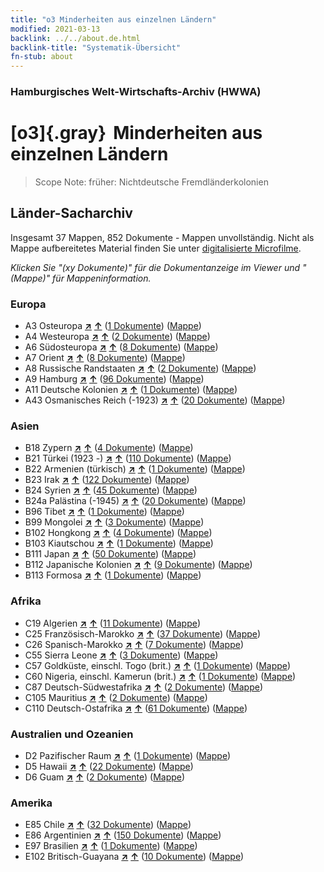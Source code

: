```yaml
---
title: "o3 Minderheiten aus einzelnen Ländern"
modified: 2021-03-13
backlink: ../../about.de.html
backlink-title: "Systematik-Übersicht"
fn-stub: about
---
```


### Hamburgisches Welt-Wirtschafts-Archiv (HWWA)

# [o3]{.gray}&#8201; Minderheiten aus einzelnen Ländern&#160; 


> Scope Note: früher: Nichtdeutsche Fremdländerkolonien






## Länder-Sacharchiv




Insgesamt 37 Mappen, 852 Dokumente - Mappen unvollständig.
Nicht als Mappe aufbereitetes Material finden Sie unter [digitalisierte Microfilme](/film/h1_sh.de.html).

_Klicken Sie "(xy Dokumente)" für die Dokumentanzeige im Viewer und "(Mappe)" für Mappeninformation._




### Europa

- A3 Osteuropa [**&nearr;**](../../../geo/i/140896/about.de.html "Osteuropa (alle Mappen)") [**&uarr;**](../../../geo/about.de.html#A3 "Ländersystematik") (<a href="https://pm20.zbw.eu/iiifview/folder/sh/140896,182220" title="über: Osteuropa : Minderheiten aus einzelnen Ländern" target="_blank">1 Dokumente</a>) ([Mappe](../../../../folder/sh/1408xx/140896/1822xx/182220/about.de.html))
- A4 Westeuropa [**&nearr;**](../../../geo/i/140897/about.de.html "Westeuropa (alle Mappen)") [**&uarr;**](../../../geo/about.de.html#A4 "Ländersystematik") (<a href="https://pm20.zbw.eu/iiifview/folder/sh/140897,182220" title="über: Westeuropa : Minderheiten aus einzelnen Ländern" target="_blank">2 Dokumente</a>) ([Mappe](../../../../folder/sh/1408xx/140897/1822xx/182220/about.de.html))
- A6 Südosteuropa [**&nearr;**](../../../geo/i/140900/about.de.html "Südosteuropa (alle Mappen)") [**&uarr;**](../../../geo/about.de.html#A6 "Ländersystematik") (<a href="https://pm20.zbw.eu/iiifview/folder/sh/140900,182220" title="über: Südosteuropa : Minderheiten aus einzelnen Ländern" target="_blank">8 Dokumente</a>) ([Mappe](../../../../folder/sh/1409xx/140900/1822xx/182220/about.de.html))
- A7 Orient [**&nearr;**](../../../geo/i/140902/about.de.html "Orient (alle Mappen)") [**&uarr;**](../../../geo/about.de.html#A7 "Ländersystematik") (<a href="https://pm20.zbw.eu/iiifview/folder/sh/140902,182220" title="über: Orient : Minderheiten aus einzelnen Ländern" target="_blank">8 Dokumente</a>) ([Mappe](../../../../folder/sh/1409xx/140902/1822xx/182220/about.de.html))
- A8 Russische Randstaaten [**&nearr;**](../../../geo/i/140904/about.de.html "Russische Randstaaten (alle Mappen)") [**&uarr;**](../../../geo/about.de.html#A8 "Ländersystematik") (<a href="https://pm20.zbw.eu/iiifview/folder/sh/140904,182220" title="über: Russische Randstaaten : Minderheiten aus einzelnen Ländern" target="_blank">2 Dokumente</a>) ([Mappe](../../../../folder/sh/1409xx/140904/1822xx/182220/about.de.html))
- A9 Hamburg [**&nearr;**](../../../geo/i/140905/about.de.html "Hamburg (alle Mappen)") [**&uarr;**](../../../geo/about.de.html#A9 "Ländersystematik") (<a href="https://pm20.zbw.eu/iiifview/folder/sh/140905,182220" title="über: Hamburg : Minderheiten aus einzelnen Ländern" target="_blank">96 Dokumente</a>) ([Mappe](../../../../folder/sh/1409xx/140905/1822xx/182220/about.de.html))
- A11 Deutsche Kolonien [**&nearr;**](../../../geo/i/140960/about.de.html "Deutsche Kolonien (alle Mappen)") [**&uarr;**](../../../geo/about.de.html#A11 "Ländersystematik") (<a href="https://pm20.zbw.eu/iiifview/folder/sh/140960,182220" title="über: Deutsche Kolonien : Minderheiten aus einzelnen Ländern" target="_blank">1 Dokumente</a>) ([Mappe](../../../../folder/sh/1409xx/140960/1822xx/182220/about.de.html))
- A43 Osmanisches Reich (-1923) [**&nearr;**](../../../geo/i/141034/about.de.html "Osmanisches Reich (-1923) (alle Mappen)") [**&uarr;**](../../../geo/about.de.html#A43 "Ländersystematik") (<a href="https://pm20.zbw.eu/iiifview/folder/sh/141034,182220" title="über: Osmanisches Reich (-1923) : Minderheiten aus einzelnen Ländern" target="_blank">20 Dokumente</a>) ([Mappe](../../../../folder/sh/1410xx/141034/1822xx/182220/about.de.html))

### Asien

- B18 Zypern [**&nearr;**](../../../geo/i/141079/about.de.html "Zypern (alle Mappen)") [**&uarr;**](../../../geo/about.de.html#B18 "Ländersystematik") (<a href="https://pm20.zbw.eu/iiifview/folder/sh/141079,182220" title="über: Zypern : Minderheiten aus einzelnen Ländern" target="_blank">4 Dokumente</a>) ([Mappe](../../../../folder/sh/1410xx/141079/1822xx/182220/about.de.html))
- B21 Türkei (1923 -) [**&nearr;**](../../../geo/i/141111/about.de.html "Türkei (1923 -) (alle Mappen)") [**&uarr;**](../../../geo/about.de.html#B21 "Ländersystematik") (<a href="https://pm20.zbw.eu/iiifview/folder/sh/141111,182220" title="über: Türkei (1923 -) : Minderheiten aus einzelnen Ländern" target="_blank">110 Dokumente</a>) ([Mappe](../../../../folder/sh/1411xx/141111/1822xx/182220/about.de.html))
- B22 Armenien (türkisch) [**&nearr;**](../../../geo/i/141112/about.de.html "Armenien (türkisch) (alle Mappen)") [**&uarr;**](../../../geo/about.de.html#B22 "Ländersystematik") (<a href="https://pm20.zbw.eu/iiifview/folder/sh/141112,182220" title="über: Armenien (türkisch) : Minderheiten aus einzelnen Ländern" target="_blank">1 Dokumente</a>) ([Mappe](../../../../folder/sh/1411xx/141112/1822xx/182220/about.de.html))
- B23 Irak [**&nearr;**](../../../geo/i/141113/about.de.html "Irak (alle Mappen)") [**&uarr;**](../../../geo/about.de.html#B23 "Ländersystematik") (<a href="https://pm20.zbw.eu/iiifview/folder/sh/141113,182220" title="über: Irak : Minderheiten aus einzelnen Ländern" target="_blank">122 Dokumente</a>) ([Mappe](../../../../folder/sh/1411xx/141113/1822xx/182220/about.de.html))
- B24 Syrien [**&nearr;**](../../../geo/i/141114/about.de.html "Syrien (alle Mappen)") [**&uarr;**](../../../geo/about.de.html#B24 "Ländersystematik") (<a href="https://pm20.zbw.eu/iiifview/folder/sh/141114,182220" title="über: Syrien : Minderheiten aus einzelnen Ländern" target="_blank">45 Dokumente</a>) ([Mappe](../../../../folder/sh/1411xx/141114/1822xx/182220/about.de.html))
- B24a Palästina (-1945) [**&nearr;**](../../../geo/i/141115/about.de.html "Palästina (-1945) (alle Mappen)") [**&uarr;**](../../../geo/about.de.html#B24a "Ländersystematik") (<a href="https://pm20.zbw.eu/iiifview/folder/sh/141115,182220" title="über: Palästina (-1945) : Minderheiten aus einzelnen Ländern" target="_blank">20 Dokumente</a>) ([Mappe](../../../../folder/sh/1411xx/141115/1822xx/182220/about.de.html))
- B96 Tibet [**&nearr;**](../../../geo/i/141259/about.de.html "Tibet (alle Mappen)") [**&uarr;**](../../../geo/about.de.html#B96 "Ländersystematik") (<a href="https://pm20.zbw.eu/iiifview/folder/sh/141259,182220" title="über: Tibet : Minderheiten aus einzelnen Ländern" target="_blank">1 Dokumente</a>) ([Mappe](../../../../folder/sh/1412xx/141259/1822xx/182220/about.de.html))
- B99 Mongolei [**&nearr;**](../../../geo/i/141261/about.de.html "Mongolei (alle Mappen)") [**&uarr;**](../../../geo/about.de.html#B99 "Ländersystematik") (<a href="https://pm20.zbw.eu/iiifview/folder/sh/141261,182220" title="über: Mongolei : Minderheiten aus einzelnen Ländern" target="_blank">3 Dokumente</a>) ([Mappe](../../../../folder/sh/1412xx/141261/1822xx/182220/about.de.html))
- B102 Hongkong [**&nearr;**](../../../geo/i/141268/about.de.html "Hongkong (alle Mappen)") [**&uarr;**](../../../geo/about.de.html#B102 "Ländersystematik") (<a href="https://pm20.zbw.eu/iiifview/folder/sh/141268,182220" title="über: Hongkong : Minderheiten aus einzelnen Ländern" target="_blank">4 Dokumente</a>) ([Mappe](../../../../folder/sh/1412xx/141268/1822xx/182220/about.de.html))
- B103 Kiautschou [**&nearr;**](../../../geo/i/126163/about.de.html "Kiautschou (alle Mappen)") [**&uarr;**](../../../geo/about.de.html#B103 "Ländersystematik") (<a href="https://pm20.zbw.eu/iiifview/folder/sh/126163,182220" title="über: Kiautschou : Minderheiten aus einzelnen Ländern" target="_blank">1 Dokumente</a>) ([Mappe](../../../../folder/sh/1261xx/126163/1822xx/182220/about.de.html))
- B111 Japan [**&nearr;**](../../../geo/i/141272/about.de.html "Japan (alle Mappen)") [**&uarr;**](../../../geo/about.de.html#B111 "Ländersystematik") (<a href="https://pm20.zbw.eu/iiifview/folder/sh/141272,182220" title="über: Japan : Minderheiten aus einzelnen Ländern" target="_blank">50 Dokumente</a>) ([Mappe](../../../../folder/sh/1412xx/141272/1822xx/182220/about.de.html))
- B112 Japanische Kolonien [**&nearr;**](../../../geo/i/141273/about.de.html "Japanische Kolonien (alle Mappen)") [**&uarr;**](../../../geo/about.de.html#B112 "Ländersystematik") (<a href="https://pm20.zbw.eu/iiifview/folder/sh/141273,182220" title="über: Japanische Kolonien : Minderheiten aus einzelnen Ländern" target="_blank">9 Dokumente</a>) ([Mappe](../../../../folder/sh/1412xx/141273/1822xx/182220/about.de.html))
- B113 Formosa [**&nearr;**](../../../geo/i/141274/about.de.html "Formosa (alle Mappen)") [**&uarr;**](../../../geo/about.de.html#B113 "Ländersystematik") (<a href="https://pm20.zbw.eu/iiifview/folder/sh/141274,182220" title="über: Formosa : Minderheiten aus einzelnen Ländern" target="_blank">1 Dokumente</a>) ([Mappe](../../../../folder/sh/1412xx/141274/1822xx/182220/about.de.html))

### Afrika

- C19 Algerien [**&nearr;**](../../../geo/i/141354/about.de.html "Algerien (alle Mappen)") [**&uarr;**](../../../geo/about.de.html#C19 "Ländersystematik") (<a href="https://pm20.zbw.eu/iiifview/folder/sh/141354,182220" title="über: Algerien : Minderheiten aus einzelnen Ländern" target="_blank">11 Dokumente</a>) ([Mappe](../../../../folder/sh/1413xx/141354/1822xx/182220/about.de.html))
- C25 Französisch-Marokko [**&nearr;**](../../../geo/i/141358/about.de.html "Französisch-Marokko (alle Mappen)") [**&uarr;**](../../../geo/about.de.html#C25 "Ländersystematik") (<a href="https://pm20.zbw.eu/iiifview/folder/sh/141358,182220" title="über: Französisch-Marokko : Minderheiten aus einzelnen Ländern" target="_blank">37 Dokumente</a>) ([Mappe](../../../../folder/sh/1413xx/141358/1822xx/182220/about.de.html))
- C26 Spanisch-Marokko [**&nearr;**](../../../geo/i/141359/about.de.html "Spanisch-Marokko (alle Mappen)") [**&uarr;**](../../../geo/about.de.html#C26 "Ländersystematik") (<a href="https://pm20.zbw.eu/iiifview/folder/sh/141359,182220" title="über: Spanisch-Marokko : Minderheiten aus einzelnen Ländern" target="_blank">7 Dokumente</a>) ([Mappe](../../../../folder/sh/1413xx/141359/1822xx/182220/about.de.html))
- C55 Sierra Leone [**&nearr;**](../../../geo/i/141404/about.de.html "Sierra Leone (alle Mappen)") [**&uarr;**](../../../geo/about.de.html#C55 "Ländersystematik") (<a href="https://pm20.zbw.eu/iiifview/folder/sh/141404,182220" title="über: Sierra Leone : Minderheiten aus einzelnen Ländern" target="_blank">3 Dokumente</a>) ([Mappe](../../../../folder/sh/1414xx/141404/1822xx/182220/about.de.html))
- C57 Goldküste, einschl. Togo (brit.) [**&nearr;**](../../../geo/i/141406/about.de.html "Goldküste, einschl. Togo (brit.) (alle Mappen)") [**&uarr;**](../../../geo/about.de.html#C57 "Ländersystematik") (<a href="https://pm20.zbw.eu/iiifview/folder/sh/141406,182220" title="über: Goldküste, einschl. Togo (brit.) : Minderheiten aus einzelnen Ländern" target="_blank">1 Dokumente</a>) ([Mappe](../../../../folder/sh/1414xx/141406/1822xx/182220/about.de.html))
- C60 Nigeria, einschl. Kamerun (brit.) [**&nearr;**](../../../geo/i/141409/about.de.html "Nigeria, einschl. Kamerun (brit.) (alle Mappen)") [**&uarr;**](../../../geo/about.de.html#C60 "Ländersystematik") (<a href="https://pm20.zbw.eu/iiifview/folder/sh/141409,182220" title="über: Nigeria, einschl. Kamerun (brit.) : Minderheiten aus einzelnen Ländern" target="_blank">1 Dokumente</a>) ([Mappe](../../../../folder/sh/1414xx/141409/1822xx/182220/about.de.html))
- C87 Deutsch-Südwestafrika [**&nearr;**](../../../geo/i/141450/about.de.html "Deutsch-Südwestafrika (alle Mappen)") [**&uarr;**](../../../geo/about.de.html#C87 "Ländersystematik") (<a href="https://pm20.zbw.eu/iiifview/folder/sh/141450,182220" title="über: Deutsch-Südwestafrika : Minderheiten aus einzelnen Ländern" target="_blank">2 Dokumente</a>) ([Mappe](../../../../folder/sh/1414xx/141450/1822xx/182220/about.de.html))
- C105 Mauritius [**&nearr;**](../../../geo/i/141469/about.de.html "Mauritius (alle Mappen)") [**&uarr;**](../../../geo/about.de.html#C105 "Ländersystematik") (<a href="https://pm20.zbw.eu/iiifview/folder/sh/141469,182220" title="über: Mauritius : Minderheiten aus einzelnen Ländern" target="_blank">2 Dokumente</a>) ([Mappe](../../../../folder/sh/1414xx/141469/1822xx/182220/about.de.html))
- C110 Deutsch-Ostafrika [**&nearr;**](../../../geo/i/141471/about.de.html "Deutsch-Ostafrika (alle Mappen)") [**&uarr;**](../../../geo/about.de.html#C110 "Ländersystematik") (<a href="https://pm20.zbw.eu/iiifview/folder/sh/141471,182220" title="über: Deutsch-Ostafrika : Minderheiten aus einzelnen Ländern" target="_blank">61 Dokumente</a>) ([Mappe](../../../../folder/sh/1414xx/141471/1822xx/182220/about.de.html))

### Australien und Ozeanien

- D2 Pazifischer Raum [**&nearr;**](../../../geo/i/141593/about.de.html "Pazifischer Raum (alle Mappen)") [**&uarr;**](../../../geo/about.de.html#D2 "Ländersystematik") (<a href="https://pm20.zbw.eu/iiifview/folder/sh/141593,182220" title="über: Pazifischer Raum : Minderheiten aus einzelnen Ländern" target="_blank">1 Dokumente</a>) ([Mappe](../../../../folder/sh/1415xx/141593/1822xx/182220/about.de.html))
- D5 Hawaii [**&nearr;**](../../../geo/i/141595/about.de.html "Hawaii (alle Mappen)") [**&uarr;**](../../../geo/about.de.html#D5 "Ländersystematik") (<a href="https://pm20.zbw.eu/iiifview/folder/sh/141595,182220" title="über: Hawaii : Minderheiten aus einzelnen Ländern" target="_blank">22 Dokumente</a>) ([Mappe](../../../../folder/sh/1415xx/141595/1822xx/182220/about.de.html))
- D6 Guam [**&nearr;**](../../../geo/i/141598/about.de.html "Guam (alle Mappen)") [**&uarr;**](../../../geo/about.de.html#D6 "Ländersystematik") (<a href="https://pm20.zbw.eu/iiifview/folder/sh/141598,182220" title="über: Guam : Minderheiten aus einzelnen Ländern" target="_blank">2 Dokumente</a>) ([Mappe](../../../../folder/sh/1415xx/141598/1822xx/182220/about.de.html))

### Amerika

- E85 Chile [**&nearr;**](../../../geo/i/141691/about.de.html "Chile (alle Mappen)") [**&uarr;**](../../../geo/about.de.html#E85 "Ländersystematik") (<a href="https://pm20.zbw.eu/iiifview/folder/sh/141691,182220" title="über: Chile : Minderheiten aus einzelnen Ländern" target="_blank">32 Dokumente</a>) ([Mappe](../../../../folder/sh/1416xx/141691/1822xx/182220/about.de.html))
- E86 Argentinien [**&nearr;**](../../../geo/i/141692/about.de.html "Argentinien (alle Mappen)") [**&uarr;**](../../../geo/about.de.html#E86 "Ländersystematik") (<a href="https://pm20.zbw.eu/iiifview/folder/sh/141692,182220" title="über: Argentinien : Minderheiten aus einzelnen Ländern" target="_blank">150 Dokumente</a>) ([Mappe](../../../../folder/sh/1416xx/141692/1822xx/182220/about.de.html))
- E97 Brasilien [**&nearr;**](../../../geo/i/141697/about.de.html "Brasilien (alle Mappen)") [**&uarr;**](../../../geo/about.de.html#E97 "Ländersystematik") (<a href="https://pm20.zbw.eu/iiifview/folder/sh/141697,182220" title="über: Brasilien : Minderheiten aus einzelnen Ländern" target="_blank">1 Dokumente</a>) ([Mappe](../../../../folder/sh/1416xx/141697/1822xx/182220/about.de.html))
- E102 Britisch-Guayana [**&nearr;**](../../../geo/i/141700/about.de.html "Britisch-Guayana (alle Mappen)") [**&uarr;**](../../../geo/about.de.html#E102 "Ländersystematik") (<a href="https://pm20.zbw.eu/iiifview/folder/sh/141700,182220" title="über: Britisch-Guayana : Minderheiten aus einzelnen Ländern" target="_blank">10 Dokumente</a>) ([Mappe](../../../../folder/sh/1417xx/141700/1822xx/182220/about.de.html))








